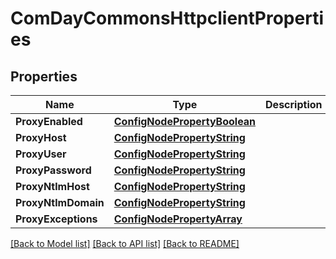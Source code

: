 # ComDayCommonsHttpclientProperties

## Properties
Name | Type | Description | Notes
------------ | ------------- | ------------- | -------------
**ProxyEnabled** | [**ConfigNodePropertyBoolean**](configNodePropertyBoolean.md) |  | [optional] 
**ProxyHost** | [**ConfigNodePropertyString**](configNodePropertyString.md) |  | [optional] 
**ProxyUser** | [**ConfigNodePropertyString**](configNodePropertyString.md) |  | [optional] 
**ProxyPassword** | [**ConfigNodePropertyString**](configNodePropertyString.md) |  | [optional] 
**ProxyNtlmHost** | [**ConfigNodePropertyString**](configNodePropertyString.md) |  | [optional] 
**ProxyNtlmDomain** | [**ConfigNodePropertyString**](configNodePropertyString.md) |  | [optional] 
**ProxyExceptions** | [**ConfigNodePropertyArray**](configNodePropertyArray.md) |  | [optional] 

[[Back to Model list]](../README.md#documentation-for-models) [[Back to API list]](../README.md#documentation-for-api-endpoints) [[Back to README]](../README.md)


